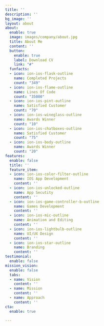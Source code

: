 ```yaml
---
title: ''
description: ''
bg_image: ''
layout: about
about:
  enable: true
  image: images/company/about.jpg
  title: About Me
  content: ''
  button:
    enable: true
    label: Download CV
    link: "#"
  funfacts:
  - icon: ion-ios-flask-outline
    name: Completed Projects
    count: "349"
  - icon: ion-ios-flame-outline
    name: Lines Of Code
    count: "35000"
  - icon: ion-ios-pint-outline
    name: Satisfied Customer
    count: "70"
  - icon: ion-ios-wineglass-outline
    name: Awards Winner
    count: "10"
  - icon: ion-ios-chatboxes-outline
    name: Satisfied Customer
    count: "75"
  - icon: ion-ios-body-outline
    name: Awards Winner
    count: "20"
features:
  enable: false
  title: ''
  feature_item:
  - icon: ion-ios-color-filter-outline
    name: IOS App Development
    content: ''
  - icon: ion-ios-unlocked-outline
    name: App Secutity
    content: ''
  - icon: ion-ios-game-controller-b-outline
    name: Games Development
    content: ''
  - icon: ion-ios-mic-outline
    name: Animation and Editing
    content: ''
  - icon: ion-ios-lightbulb-outline
    name: UI/UX Design
    content: ''
  - icon: ion-ios-star-outline
    name: Branding
    content: ''
testimonial:
  enable: false
mission_vision:
  enable: false
  tabs:
  - name: Vision
    content: ''
  - name: Mission
    content: ''
  - name: Approach
    content: ''
cta:
  enable: true

---
```

